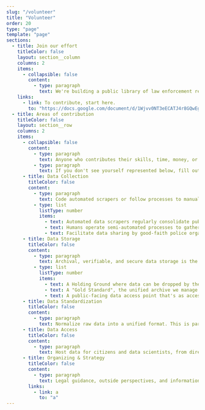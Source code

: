 ```yaml
---
slug: "/volunteer"
title: "Volunteer"
order: 20
type: "page"
template: "page"
sections:
  - title: Join our effort
    titleColor: false
    layout: section__column
    columns: 2
    items:
      - collapsible: false
        content:
          - type: paragraph
            text: We're building a public library of law enforcement related records. We're from different backgrounds, and each of us has different motivations, but united toward that goal.
    links:
      - link: To contribute, start here.
        to: "https://docs.google.com/document/d/1Wjvv0NT3eECATJ4r8GQwEgS-sPqYFW8IGC8jvn3Bu5o/edit?usp=sharing"
  - title: Areas of contribution
    titleColor: false
    layout: section__row
    columns: 2
    items:
      - collapsible: false
        content:
          - type: paragraph
            text: Anyone who contributes their skills, time, money, or energy moves us forward, and has a seat at the table.
          - type: paragraph
            text: If you don't see yourself represented below, fill out the intake form linked above to let us know how you'd like to help.
      - title: Data Collection
        titleColor: false
        content:
          - type: paragraph
            text: Code automated scrapers or follow processes to manually collect data. Most non-coding PDAP members are data collectors.
          - type: list
            listType: number
            items:
              - text: Automated data scrapers regularly consolidate public police information.
              - text: Humans operate semi-automated processes to gather public information.
              - text: Facilitate data sharing by good-faith police organizations.
      - title: Data Storage
        titleColor: false
        content:
          - type: paragraph
            text: Archival, verifiable, and secure data storage is the core of our mission.
          - type: list
            listType: number
            items:
              - text: A Holding Ground where data can be dropped by the public, and is then checked for integrity and security.
              - text: A "Gold Standard", the unified archive we manage and the primary source for data consumers.
              - text: A public-facing data access point that's as accessible and uniform as possible.
      - title: Data Standardization
        titleColor: false
        content:
          - type: paragraph
            text: Normalize raw data into a unified format. This is part of what makes data useful at a large scale.
      - title: Data Access
        titleColor: false
        content:
          - type: paragraph
            text: Host data for citizens and data scientists, from direct downloads to API web hooks.
      - title: Organizing & Strategy
        titleColor: false
        content:
          - type: paragraph
            text: Legal guidance, outside perspectives, and information security. If you can help us operate an ethical nonprofit, we would love to hear from you.
        links:
          - link: a
            to: "a"
---
```

